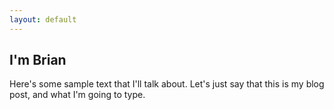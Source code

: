 ```yaml
---
layout: default
---
```



<h2>I'm Brian</h2>

<p>Here's some sample text that I'll talk about. Let's just say that this is my blog post, and what I'm going to type.</p>
